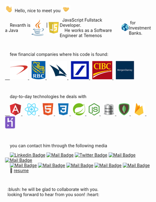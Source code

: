 <a target="_blank" rel="noopener noreferrer" href="https://github.com/revanth-nalini/revanth-nalini/blob/main/image/handwave.gif?raw=true">
  <img src="https://github.com/revanth-nalini/revanth-nalini/blob/main/image/handwave.gif?raw=true" width="28px" alt="hi" style="max-width:100%;"></a>&nbsp;Hello,
nice to meet you
<a target="_blank" rel="noopener noreferrer" href="https://github.com/revanth-nalini/revanth-nalini/blob/main/image/handshake.gif?raw=true">
  <img src="https://github.com/revanth-nalini/revanth-nalini/blob/main/image/handshake.gif?raw=true" width="28px" alt="hi" style="max-width:100%;"></a>


<p style="display:flex; align-items:center">
&nbsp;&nbsp;&nbsp;&nbsp;Revanth is a Java &nbsp <img src="https://github.com/revanth-nalini/revanth-nalini/blob/main/image/java.png?raw=true" width=40 /> &nbsp |  &nbsp
<img src="https://github.com/revanth-nalini/revanth-nalini/blob/main/image/js.png?raw=true" width=40 />&nbsp JavaScript Fullstack Developer. <br /> 
&nbsp;&nbsp;&nbsp;&nbsp;He works as a Software Engineer at 
Temenos&nbsp;<a target="_blank" rel="noopener noreferrer" href="https://www.temenos.com">  
    <img src="https://github.com/revanth-nalini/revanth-nalini/blob/main/image/temenos.png?raw=true" width=40 />
  </a>&nbsp;for Investment Banks.
</p>

<br />

&nbsp;&nbsp;&nbsp;&nbsp;few financial companies where his code is found:
<p>

  <a target="_blank" rel="noopener noreferrer" href="https://www.capitalone.com">  
    &nbsp;&nbsp;&nbsp;&nbsp;<img src="https://github.com/revanth-nalini/revanth-nalini/blob/main/image/capitalone.png?raw=true" height=60 /> 
  </a> 
    &nbsp;
  <a target="_blank" rel="noopener noreferrer" href="https://www.rbcwealthmanagement.com">  
    <img src="https://github.com/revanth-nalini/revanth-nalini/blob/main/image/rbc.png?raw=true" height=60 /> 
  </a> 
    &nbsp;
  <a target="_blank" rel="noopener noreferrer" href="https://www.credit-suisse.com/international/en.html"> 
    <img src="https://github.com/revanth-nalini/revanth-nalini/blob/main/image/cs.png?raw=true" height=60 /> 
  </a>
    &nbsp;
  <a target="_blank" rel="noopener noreferrer" href="https://deutschewealth.com"> 
    <img src="https://github.com/revanth-nalini/revanth-nalini/blob/main/image/db.png?raw=true" height=60 /> 
  </a> 
    &nbsp;
  <a target="_blank" rel="noopener noreferrer" href="https://www.cibc.com/en/private-wealth-management.html"> 
    <img src="https://github.com/revanth-nalini/revanth-nalini/blob/main/image/cibc.png?raw=true" height=60 /> 
  </a>
      &nbsp;
  <a target="_blank" rel="noopener noreferrer" href="https://www.morganstanley.com/what-we-do/wealth-management"> 
    <img src="https://github.com/revanth-nalini/revanth-nalini/blob/main/image/morgan.jpg?raw=true" height=60 /> 
  </a>

</p>

<br />

&nbsp;&nbsp;&nbsp;&nbsp;day-to-day technologies he deals with
<p>
  <a target="_blank" rel="noopener noreferrer" href="https://angular.io">  
    &nbsp;&nbsp;&nbsp;&nbsp;<img src="https://github.com/revanth-nalini/revanth-nalini/blob/main/image/angular.png?raw=true" height=40 /> 
  </a> 
    &nbsp;
  <a target="_blank" rel="noopener noreferrer" href="https://reactjs.org"> 
    <img src="https://github.com/revanth-nalini/revanth-nalini/blob/main/image/react.png?raw=true" height=40 /> 
  </a>
    &nbsp;
  <a target="_blank" rel="noopener noreferrer" href="https://www.w3schools.com/html"> 
    <img src="https://github.com/revanth-nalini/revanth-nalini/blob/main/image/html.png?raw=true" height=40 /> 
  </a> 
    &nbsp;
  <a target="_blank" rel="noopener noreferrer" href="https://www.w3schools.com/css"> 
    <img src="https://github.com/revanth-nalini/revanth-nalini/blob/main/image/css.png?raw=true" height=40 /> 
  </a>
     &nbsp;
  <a target="_blank" rel="noopener noreferrer" href="https://spring.io"> 
    <img src="https://github.com/revanth-nalini/revanth-nalini/blob/main/image/spring.png?raw=true" height=40 /> 
  </a>
     &nbsp;
  <a target="_blank" rel="noopener noreferrer" href="https://nodejs.org"> 
    <img src="https://github.com/revanth-nalini/revanth-nalini/blob/main/image/node.png?raw=true" height=40 /> 
  </a>
     &nbsp;
  <a target="_blank" rel="noopener noreferrer" href="https://www.oracle.com/database"> 
    <img src="https://github.com/revanth-nalini/revanth-nalini/blob/main/image/oracle.png?raw=true" height=40 /> 
  </a>
     &nbsp;
  <a target="_blank" rel="noopener noreferrer" href="https://www.mongodb.com"> 
    <img src="https://github.com/revanth-nalini/revanth-nalini/blob/main/image/mongo.png?raw=true" height=40 /> 
  </a>
     &nbsp;
  <a target="_blank" rel="noopener noreferrer" href="https://firebase.google.com"> 
    <img src="https://github.com/revanth-nalini/revanth-nalini/blob/main/image/firebase.png?raw=true" height=40 /> 
  </a>
     &nbsp;
  <a target="_blank" rel="noopener noreferrer" href="https://www.heroku.com"> 
    <img src="https://github.com/revanth-nalini/revanth-nalini/blob/main/image/heroku2.png?raw=true" height=40 /> 
  </a>
</p>

<br />


&nbsp;&nbsp;&nbsp;&nbsp;you can contact him through the following media <br />

&nbsp;&nbsp;&nbsp;&nbsp;[![Linkedin Badge](https://img.shields.io/badge/-srevanth-0e76a8?style=flat&labelColor=0e76a8&logo=linkedin&logoColor=white)](https://www.linkedin.com/in/srevanth) 
[![Mail Badge](https://img.shields.io/badge/-revanth--nalini-171515?style=flat&labelColor=171515b&logo=github&logoColor=white)](https://github.com/revanth-nalini)
[![Twitter Badge](https://img.shields.io/badge/-revanths97-1ca0f1?style=flat&labelColor=1ca0f1&logo=twitter&logoColor=white)](https://twitter.com/revanths97) 
[![Mail Badge](https://img.shields.io/badge/-revanth.sridhar97-e84393?style=flat&labelColor=e84393&logo=instagram&logoColor=white)](https://www.instagram.com/revanth.sridhar97)
[![Mail Badge](https://img.shields.io/badge/-revanth.sridhar-3b5998?style=flat&labelColor=3b5998&logo=facebook&logoColor=white)](https://www.facebook.com/revanth.sridhar) 
<br />
&nbsp;&nbsp;&nbsp;&nbsp;[![Mail Badge](https://img.shields.io/badge/-rev_sri-21b153?style=flat&labelColor=21b153&logo=hackerrank&logoColor=white)](https://www.hackerrank.com/rev_sri)
[![Mail Badge](https://img.shields.io/badge/-rev_sri-f89f1b?style=flat&labelColor=f89f1b&logo=leetcode&logoColor=white)](https://leetcode.com/rev_sri)
[![Mail Badge](https://img.shields.io/badge/-revanth.sridhar97-c0392b?style=flat&labelColor=c0392b&logo=gmail&logoColor=white)](mailto:revanth.sridhar97@gmail.com)
[![Mail Badge](https://img.shields.io/badge/-+44--7305107873-1bd741?style=flat&labelColor=1bd741b&logo=whatsapp&logoColor=white)](tel:+447305107873)
[![Mail Badge](https://img.shields.io/badge/-london,%20united%20kingdom-0d3242?style=flat&labelColor=0d3242b&logo=googlemaps&logoColor=white)](https://www.google.com/maps/place/London,+UK/@51.5287718,-0.241682,11z/data=!3m1!4b1!4m5!3m4!1s0x47d8a00baf21de75:0x52963a5addd52a99!8m2!3d51.5072178!4d-0.1275862)
<br />
&nbsp;&nbsp;&nbsp;&nbsp;:paperclip: [resume](https://github.com/revanth-nalini/revanth-nalini/blob/main/docx/Revanth-Sridhar.pdf)

<br />

<p>
<!--    align="center"> -->
&nbsp;&nbsp;:blush: he will be glad to collaborate with you. &nbsp; <br />
&nbsp;&nbsp;looking forward to hear from you soon! :heart:
<p/>



<!--
**revanth-nalini/revanth-nalini** is a ✨ _special_ ✨ repository because its `README.md` (this file) appears on your GitHub profile.

Here are some ideas to get you started:

- 🔭 I’m currently working on ...
- 🌱 I’m currently learning ...
- 👯 I’m looking to collaborate on ...
- 🤔 I’m looking for help with ...
- 💬 Ask me about ...
- 📫 How to reach me: ...
- 😄 Pronouns: ...
- ⚡ Fun fact: ...
-->
